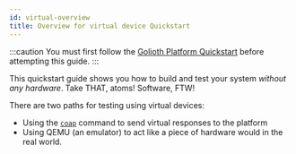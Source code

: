 ```yaml
---
id: virtual-overview
title: Overview for virtual device Quickstart
---
```


:::caution
You must first follow the [Golioth Platform Quickstart](/docs/guides/golioth-platform-getting-started/platform-overview) before attempting this guide.
:::

This quickstart guide shows you how to build and test your system *without any hardware*. Take THAT, atoms! Software, FTW!

There are two paths for testing using virtual devices:
* Using the [`coap`](/docs/reference/coap/coap) command to send virtual responses to the platform
* Using QEMU (an emulator) to act like a piece of hardware would in the real world.


